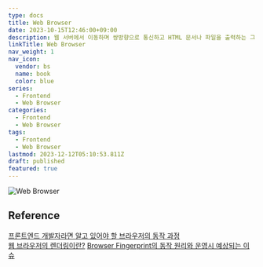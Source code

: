 ```yaml
---
type: docs
title: Web Browser
date: 2023-10-15T12:46:00+09:00
description: 웹 서버에서 이동하며 쌍방향으로 통신하고 HTML 문서나 파일을 출력하는 그래픽 사용자 인터페이스 기반의 응용 소프트웨어
linkTitle: Web Browser
nav_weight: 1
nav_icon:
  vendor: bs
  name: book
  color: blue
series:
  - Frontend
  - Web Browser
categories:
  - Frontend
  - Web Browser
tags:
  - Frontend
  - Web Browser
lastmod: 2023-12-12T05:10:53.811Z
draft: published
featured: true
---
```


![Web Browser](content/frontend/web-browser.webp#center "https://idealcomputer.biz/best-types-of-computer-software/")

## Reference

[프론트엔드 개발자라면 알고 있어야 할 브라우저의 동작 과정](https://yozm.wishket.com/magazine/detail/1338/)  
[웹 브라우저의 렌더링이란?](https://yozm.wishket.com/magazine/detail/646/)
[Browser Fingerprint의 동작 원리와 운영시 예상되는 이슈](https://dev.gmarket.com/94)
